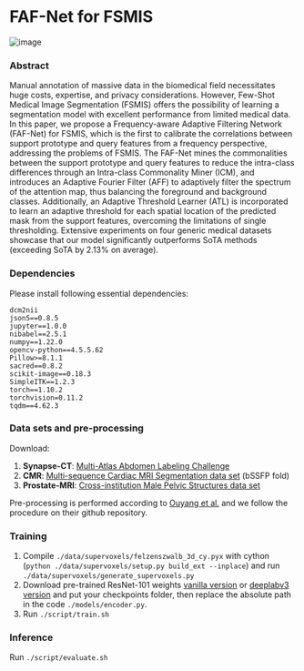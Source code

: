 # FAF-Net for FSMIS

![image](https://github.com/zmcheng9/FAF-Net/tree/main/imgs/overview.png)

### Abstract
Manual annotation of massive data in the biomedical field necessitates huge costs, expertise, and privacy considerations. However, Few-Shot Medical Image Segmentation (FSMIS) offers the possibility of learning a segmentation model with excellent performance from limited medical data. In this paper, we propose a Frequency-aware Adaptive Filtering Network (FAF-Net) for FSMIS, which is the first to calibrate the correlations between support prototype and query features from a frequency perspective, addressing the problems of FSMIS. The FAF-Net mines the commonalities between the support prototype and query features to reduce the intra-class differences through an Intra-class Commonality Miner (ICM), and introduces an Adaptive Fourier Filter (AFF) to adaptively filter the spectrum of the attention map, thus balancing the foreground and background classes. Additionally, an Adaptive Threshold Learner (ATL) is incorporated to learn an adaptive threshold for each spatial location of the predicted mask from the support features, overcoming the limitations of single thresholding. Extensive experiments on four generic medical datasets showcase that our model significantly outperforms SoTA methods (exceeding SoTA by 2.13\% on average).

### Dependencies
Please install following essential dependencies:
```
dcm2nii
json5==0.8.5
jupyter==1.0.0
nibabel==2.5.1
numpy==1.22.0
opencv-python==4.5.5.62
Pillow>=8.1.1
sacred==0.8.2
scikit-image==0.18.3
SimpleITK==1.2.3
torch==1.10.2
torchvision=0.11.2
tqdm==4.62.3
```

### Data sets and pre-processing
Download:
1) **Synapse-CT**: [Multi-Atlas Abdomen Labeling Challenge](https://www.synapse.org/#!Synapse:syn3193805/wiki/218292)
2) **CMR**: [Multi-sequence Cardiac MRI Segmentation data set](https://zmiclab.github.io/projects/mscmrseg19/) (bSSFP fold)
3) **Prostate-MRI**: [Cross-institution Male Pelvic Structures data set](https://zenodo.org/records/7013610)

Pre-processing is performed according to [Ouyang et al.](https://github.com/cheng-01037/Self-supervised-Fewshot-Medical-Image-Segmentation/tree/2f2a22b74890cb9ad5e56ac234ea02b9f1c7a535) and we follow the procedure on their github repository.

### Training
1. Compile `./data/supervoxels/felzenszwalb_3d_cy.pyx` with cython (`python ./data/supervoxels/setup.py build_ext --inplace`) and run `./data/supervoxels/generate_supervoxels.py` 
2. Download pre-trained ResNet-101 weights [vanilla version](https://download.pytorch.org/models/resnet101-63fe2227.pth) or [deeplabv3 version](https://download.pytorch.org/models/deeplabv3_resnet101_coco-586e9e4e.pth) and put your checkpoints folder, then replace the absolute path in the code `./models/encoder.py`.  
3. Run `./script/train.sh` 

### Inference
Run `./script/evaluate.sh` 
